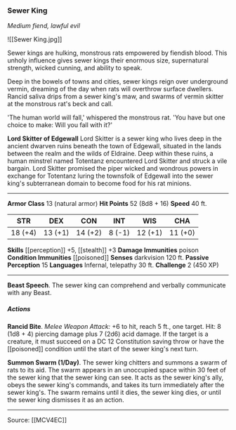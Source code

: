 ### Sewer King
_Medium fiend, lawful evil_

![[Sewer King.jpg]]

Sewer kings are hulking, monstrous rats empowered by fiendish blood. This unholy influence gives sewer kings their enormous size, supernatural strength, wicked cunning, and ability to speak.

Deep in the bowels of towns and cities, sewer kings reign over underground vermin, dreaming of the day when rats will overthrow surface dwellers. Rancid saliva drips from a sewer king's maw, and swarms of vermin skitter at the monstrous rat's beck and call.

'The human world will fall,' whispered the monstrous rat. 'You have but one choice to make: Will you fall with it?'


**Lord Skitter of Edgewall** Lord Skitter is a sewer king who lives deep in the ancient dwarven ruins beneath the town of Edgewall, situated in the lands between the realm and the wilds of Eldraine. Deep within these ruins, a human minstrel named Totentanz encountered Lord Skitter and struck a vile bargain. Lord Skitter promised the piper wicked and wondrous powers in exchange for Totentanz luring the townsfolk of Edgewall into the sewer king's subterranean domain to become food for his rat minions.





---

**Armor Class** 13 (natural armor)
**Hit Points** 52 (8d8 + 16)
**Speed** 40 ft.

| STR     | DEX     | CON     | INT     | WIS     | CHA     |
|---------|---------|---------|---------|---------|---------|
| 18 (+4) | 13 (+1) | 14 (+2) | 8 (-1) | 12 (+1) | 11 (+0) |

**Skills** [[perception]] +5, [[stealth]] +3
**Damage Immunities** poison
**Condition Immunities** [[poisoned]]
**Senses** darkvision 120 ft.
**Passive Perception** 15
**Languages** Infernal, telepathy 30 ft.
**Challenge** 2 (450 XP)

---

**Beast Speech**. The sewer king can comprehend and verbally communicate with any Beast.

##### Actions
**Rancid Bite**. _Melee Weapon Attack:_ +6 to hit, reach 5 ft., one target. Hit: 8 (1d8 + 4) piercing damage plus 7 (2d6) acid damage. If the target is a creature, it must succeed on a DC 12 Constitution saving throw or have the [[poisoned]] condition until the start of the sewer king's next turn.

**Summon Swarm (1/Day)**. The sewer king chitters and summons a swarm of rats to its aid. The swarm appears in an unoccupied space within 30 feet of the sewer king that the sewer king can see. It acts as the sewer king's ally, obeys the sewer king's commands, and takes its turn immediately after the sewer king's. The swarm remains until it dies, the sewer king dies, or until the sewer king dismisses it as an action.


---

Source: [[MCV4EC]]